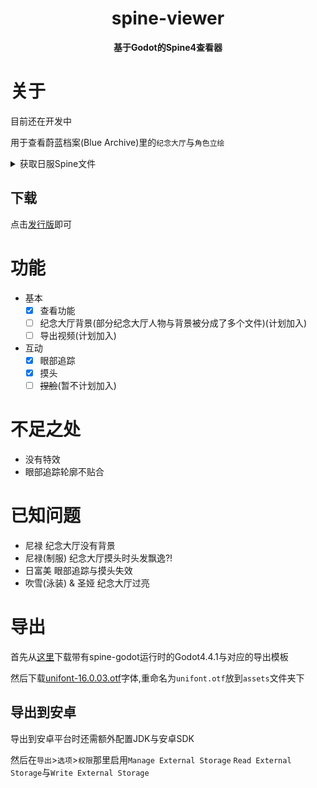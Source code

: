 <div align = "center" >
    <h1>spine-viewer</h1>

**基于Godot的Spine4查看器**

</div>

# 关于

目前还在开发中

用于查看蔚蓝档案(Blue Archive)里的`纪念大厅`与`角色立绘`

<details>

<summary>获取日服Spine文件</summary>

**注意:自安卓11起Android/data变得不好访问,可以尝试连接电脑访问,[Shizuku](https://github.com/RikkaApps/Shizuku)+[MT文件管理器](https://mt2.cn/),或者使用模拟器**

转到`Android/data/com.YostarJP.BlueArchive/files/AssetBundls`目录下

然后搜索`spine`,把搜索到的文件复制到一个文件夹下备用

打开[AssetStudio](https://github.com/aelurum/AssetStudio)

先更改导出设置`Options`>`Export options`将`Group exported assets by`选为 `container path full (with name)`

`File`>`Load folder`然后选择文件夹

过滤文件`Filter Type`只选中`TextAsset`与`Texture2D`

然后导出`Export`>`Filtered assets`

在导出的文件夹`Assets/_MX`下会有三个文件夹

- `SpineBackground` 背景
- `SpineCharacters` 立绘
- `SpineLobbies` 纪念大厅

</details>

## 下载

点击[发行版](https://github.com/cueavyqwp/spine-viewer/releases)即可

# 功能

- 基本
  - [x] 查看功能
  - [ ] 纪念大厅背景(部分纪念大厅人物与背景被分成了多个文件)(计划加入)
  - [ ] 导出视频(计划加入)
- 互动
  - [x] 眼部追踪
  - [x] 摸头
  - [ ] ~~捏脸~~(暂不计划加入)

# 不足之处

- 没有特效
- 眼部追踪轮廓不贴合

# 已知问题

- 尼禄 纪念大厅没有背景
- 尼禄(制服) 纪念大厅摸头时头发飘逸?!
- 日富美 眼部追踪与摸头失效
- 吹雪(泳装) & 圣娅 纪念大厅过亮

# 导出

首先从[这里](https://zh.esotericsoftware.com/spine-godot#%E4%B8%8B%E8%BD%BD-spine-godot-%E5%BC%95%E6%93%8E%E6%A8%A1%E5%9D%97)下载带有spine-godot运行时的Godot4.4.1与对应的导出模板

然后下载[unifont-16.0.03.otf](https://www.unifoundry.com/pub/unifont/unifont-16.0.03/font-builds/unifont-16.0.03.otf)字体,重命名为`unifont.otf`放到`assets`文件夹下

## 导出到安卓

导出到安卓平台时还需额外配置JDK与安卓SDK

然后在`导出`>`选项`>`权限`那里启用`Manage External Storage` `Read External Storage`与`Write External Storage`
